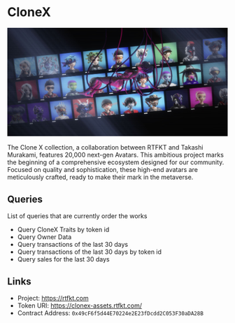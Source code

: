 # CloneX

![CloneX](/assets/images/clonex.jpg)

The Clone X collection, a collaboration between RTFKT and Takashi Murakami, features 20,000 next-gen Avatars. This ambitious project marks the beginning of a comprehensive ecosystem designed for our community. Focused on quality and sophistication, these high-end avatars are meticulously crafted, ready to make their mark in the metaverse.

## Queries

List of queries that are currently order the works
- Query CloneX Traits by token id
- Query Owner Data
- Query transactions of the last 30 days 
- Query transactions of the last 30 days by token id
- Query sales for the last 30 days

## Links
- Project: https://rtfkt.com
- Token URI: https://clonex-assets.rtfkt.com/
- Contract Address: `0x49cF6f5d44E70224e2E23fDcdd2C053F30aDA28B`
